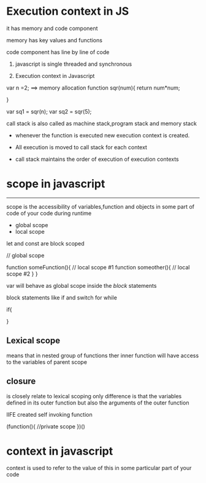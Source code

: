 # Execution context in JS

it has memory and code component

memory has key values and functions

code component has line by line of code

1. javascript is single threaded and synchronous

2. Execution context in Javascript

var n =2; ==> memory allocation
function sqr(num){
return num\*num;

}

var sq1 = sqr(n);
var sq2 = sqr(5);

call stack is also called as machine stack,program stack and memory stack

- whenever the function is executed new execution context is created.

- All execution is moved to call stack for each context

- call stack maintains the order of execution of execution contexts

# scope in javascript

---

scope is the accessibility of variables,function and objects in some part of code of your code during runtime

- global scope
- local scope

let and const are block scoped

// global scope

function someFunction(){
// local scope #1
function someother(){
// local scope #2
}
}

var will behave as global scope inside the _block_ statements

block statements like if and switch for while

if{

}

## Lexical scope

means that in nested group of functions ther inner function will have access to the variables of parent scope

## closure

is closely relate to lexical scoping only difference is that the variables defined in its outer function but also the arguments of the outer function

IIFE created self invoking function

(function(){
//private scope
})()

# context in javascript

context is used to refer to the value of this in some particular part of your code
